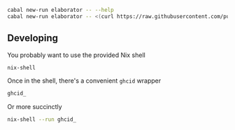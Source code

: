 ```bash
cabal new-run elaborator -- --help
cabal new-run elaborator -- <(curl https://raw.githubusercontent.com/purescript/package-sets/master/packages.json)
```

## Developing

You probably want to use the provided Nix shell

```bash
nix-shell
```

Once in the shell, there's a convenient `ghcid` wrapper

```bash
ghcid_
```

Or more succinctly

```bash
nix-shell --run ghcid_
```
